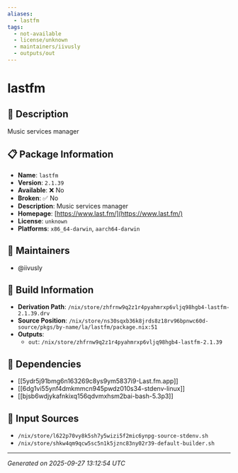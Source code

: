 ```yaml
---
aliases:
  - lastfm
tags:
  - not-available
  - license/unknown
  - maintainers/iivusly
  - outputs/out
---
```


# lastfm

## 📝 Description

Music services manager

## 📋 Package Information

- **Name**: `lastfm`
- **Version**: `2.1.39`
- **Available**: ❌ No
- **Broken**: ✅ No
- **Description**: Music services manager
- **Homepage**: [https://www.last.fm/](https://www.last.fm/)
- **License**: `unknown`
- **Platforms**: `x86_64-darwin`, `aarch64-darwin`
## 👥 Maintainers

- @iivusly


## 🔧 Build Information

- **Derivation Path**: `/nix/store/zhfrnw9q2z1r4pyahmrxp6vljq98hgb4-lastfm-2.1.39.drv`
- **Source Position**: `/nix/store/ns30sqxb36k8jrds8z18rv96bpnwc60d-source/pkgs/by-name/la/lastfm/package.nix:51`
- **Outputs**:
  - `out`:  `/nix/store/zhfrnw9q2z1r4pyahmrxp6vljq98hgb4-lastfm-2.1.39`

## 🔗 Dependencies

- [[5ydr5j91bmg6n163269c8ys9ym5837i9-Last.fm.app]]
- [[6dg1vi55ynf4dmkmmcn945pwdz010s34-stdenv-linux]]
- [[bjsb6wdjykafnkixq156qdvmxhsm2bai-bash-5.3p3]]

## 📁 Input Sources

- `/nix/store/l622p70vy8k5sh7y5wizi5f2mic6ynpg-source-stdenv.sh`
- `/nix/store/shkw4qm9qcw5sc5n1k5jznc83ny02r39-default-builder.sh`

---
*Generated on 2025-09-27 13:12:54 UTC*
